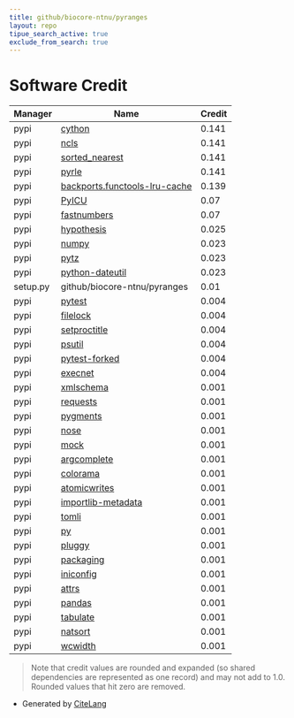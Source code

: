 ```yaml
---
title: github/biocore-ntnu/pyranges
layout: repo
tipue_search_active: true
exclude_from_search: true
---
```

# Software Credit

|Manager|Name|Credit|
|-------|----|------|
|pypi|[cython](http://cython.org/)|0.141|
|pypi|[ncls](https://github.com/endrebak/ncls)|0.141|
|pypi|[sorted_nearest](https://github.com/endrebak/sorted_nearest)|0.141|
|pypi|[pyrle](https://github.com/endrebak/pyrle)|0.141|
|pypi|[backports.functools-lru-cache](https://pypi.org/project/backports.functools-lru-cache)|0.139|
|pypi|[PyICU](https://gitlab.pyicu.org/main/pyicu)|0.07|
|pypi|[fastnumbers](https://github.com/SethMMorton/fastnumbers)|0.07|
|pypi|[hypothesis](https://hypothesis.works)|0.025|
|pypi|[numpy](https://www.numpy.org)|0.023|
|pypi|[pytz](http://pythonhosted.org/pytz)|0.023|
|pypi|[python-dateutil](https://github.com/dateutil/dateutil)|0.023|
|setup.py|github/biocore-ntnu/pyranges|0.01|
|pypi|[pytest](https://docs.pytest.org/en/latest/)|0.004|
|pypi|[filelock](https://github.com/tox-dev/py-filelock)|0.004|
|pypi|[setproctitle](https://pypi.org/project/setproctitle)|0.004|
|pypi|[psutil](https://pypi.org/project/psutil)|0.004|
|pypi|[pytest-forked](https://pypi.org/project/pytest-forked)|0.004|
|pypi|[execnet](https://pypi.org/project/execnet)|0.004|
|pypi|[xmlschema](https://pypi.org/project/xmlschema)|0.001|
|pypi|[requests](https://pypi.org/project/requests)|0.001|
|pypi|[pygments](https://pypi.org/project/pygments)|0.001|
|pypi|[nose](https://pypi.org/project/nose)|0.001|
|pypi|[mock](https://pypi.org/project/mock)|0.001|
|pypi|[argcomplete](https://pypi.org/project/argcomplete)|0.001|
|pypi|[colorama](https://pypi.org/project/colorama)|0.001|
|pypi|[atomicwrites](https://pypi.org/project/atomicwrites)|0.001|
|pypi|[importlib-metadata](https://pypi.org/project/importlib-metadata)|0.001|
|pypi|[tomli](https://pypi.org/project/tomli)|0.001|
|pypi|[py](https://pypi.org/project/py)|0.001|
|pypi|[pluggy](https://pypi.org/project/pluggy)|0.001|
|pypi|[packaging](https://pypi.org/project/packaging)|0.001|
|pypi|[iniconfig](https://pypi.org/project/iniconfig)|0.001|
|pypi|[attrs](https://pypi.org/project/attrs)|0.001|
|pypi|[pandas](https://pandas.pydata.org)|0.001|
|pypi|[tabulate](https://github.com/astanin/python-tabulate)|0.001|
|pypi|[natsort](https://github.com/SethMMorton/natsort)|0.001|
|pypi|[wcwidth](https://github.com/jquast/wcwidth)|0.001|


> Note that credit values are rounded and expanded (so shared dependencies are represented as one record) and may not add to 1.0. Rounded values that hit zero are removed.


- Generated by [CiteLang](https://github.com/vsoch/citelang)
